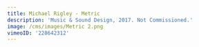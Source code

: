 ```yaml
---
title: Michael Rigley - Metric
description: 'Music & Sound Design, 2017. Not Commissioned.'
image: /cms/images/Metric 2.png
vimeoID: '228642312'
---
```



